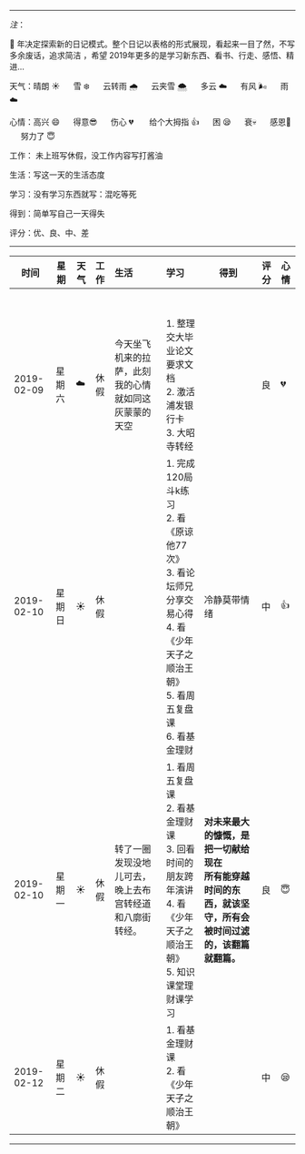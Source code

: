 ***
*注*：

:pig: 年决定探索新的日记模式。整个日记以表格的形式展现，看起来一目了然，不写多余废话，追求简洁 ，希望 2019年更多的是学习新东西、看书、行走、感悟、精进...

天气：晴朗 :sunny: &nbsp;&nbsp; &nbsp;&nbsp;雪 :snowflake: &nbsp;&nbsp; &nbsp;&nbsp;云转雨 :cloud_with_rain: 
&nbsp;&nbsp; &nbsp;&nbsp;云夹雪 :cloud_with_snow: &nbsp;&nbsp; &nbsp;&nbsp;多云 :cloud: 
&nbsp;&nbsp; &nbsp;&nbsp;有风 :wind_face: &nbsp;&nbsp; &nbsp;&nbsp;雨 :cloud:

心情：高兴 :smile: &nbsp;&nbsp; &nbsp;&nbsp;得意:sunglasses: &nbsp;&nbsp; &nbsp;&nbsp;伤心 :broken_heart: &nbsp;&nbsp; &nbsp;&nbsp;
给个大拇指 :+1: &nbsp;&nbsp; &nbsp;&nbsp;困	:sleepy:  &nbsp;&nbsp; &nbsp;&nbsp;衰:skull:  &nbsp;&nbsp; &nbsp;&nbsp;感恩:pray: 
&nbsp;&nbsp; &nbsp;&nbsp;努力了 :innocent:

工作： 未上班写休假，没工作内容写打酱油

生活：写这一天的生活态度

学习：没有学习东西就写：混吃等死

得到：简单写自己一天得失

评分：优、良、中、差

***


|时间                    |星期|天气 |工作                  |生活                           |学习                                            |得到|评分|心情|
|---------------|----|----|:-------------|:------------------|:---------------------------|----|----|---|
|&nbsp;&nbsp; &nbsp;&nbsp;|&nbsp;&nbsp; &nbsp;&nbsp;|&nbsp;&nbsp; &nbsp;&nbsp;|&nbsp;&nbsp; &nbsp;&nbsp;|&nbsp;&nbsp; &nbsp;&nbsp;|&nbsp;&nbsp; &nbsp;&nbsp;|&nbsp;&nbsp; &nbsp;&nbsp;|&nbsp;&nbsp; &nbsp;&nbsp;|&nbsp;&nbsp; &nbsp;&nbsp;|
|2019-02-09|星期六|:cloud:|休假|今天坐飞机来的拉萨，此刻我的心情就如同这灰蒙蒙的天空|1. 整理交大毕业论文要求文档</br>2. 激活浦发银行卡</br>3. 大昭寺转经||良|:broken_heart: |
|2019-02-10|星期日|:sunny:|休假||1. 完成120局斗k练习</br>2. 看《原谅他77次》</br>3. 看论坛师兄分享交易心得</br>4. 看《少年天子之顺治王朝》</br>5. 看周五复盘课</br>6. 看基金理财|冷静莫带情绪|中|:+1:|
|2019-02-10|星期一|:sunny:|休假|转了一圈发现没地儿可去，晚上去布宫转经道和八廓街转经。|1. 看周五复盘课</br>2. 看基金理财课</br>3. 回看时间的朋友跨年演讲</br>4. 看《少年天子之顺治王朝》</br>5. 知识课堂理财课学习|**对未来最大的慷慨，是把一切献给现在**</br>**所有能穿越时间的东西，就该坚守，所有会被时间过滤的，该翻篇就翻篇。**|良|:innocent:|
|2019-02-12|星期二|:sunny:|休假|&nbsp;&nbsp; &nbsp;&nbsp;|1. 看基金理财课</br>2. 看《少年天子之顺治王朝》||中|:sleepy:|


***

